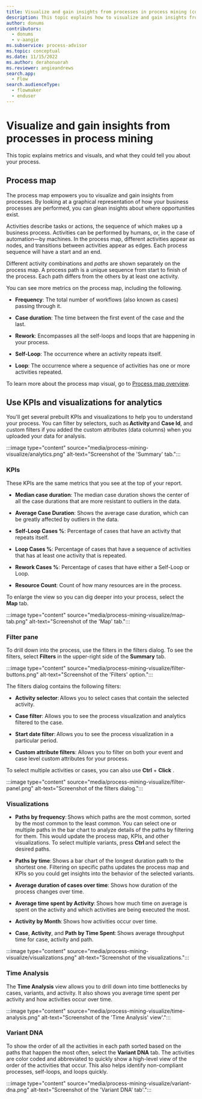 ```yaml
---
title: Visualize and gain insights from processes in process mining (contains video)
description: This topic explains how to visualize and gain insights from processes with process mining in Power Automate.
author: donums
contributors:
  - donums
  - v-aangie 
ms.subservice: process-advisor
ms.topic: conceptual
ms.date: 11/15/2022
ms.author: derahonuorah
ms.reviewer: angieandrews
search.app: 
  - Flow
search.audienceType: 
  - flowmaker
  - enduser
---
```


# Visualize and gain insights from processes in process mining

This topic explains metrics and visuals, and what they could tell you about your process.

## Process map

The process map empowers you to visualize and gain insights from processes. By looking at a graphical representation of how your business processes are performed, you can glean insights about where opportunities exist.

Activities describe tasks or actions, the sequence of which makes up a business process. Activities can be performed by humans, or, in the case of automation—by machines. In the process map, different activities appear as nodes, and transitions between activities appear as edges. Each process sequence will have a start and an end.

Different activity combinations and *paths* are shown separately on the process map. A process path is a unique sequence from start to finish of the process. Each path differs from the others by at least one activity.

You can see more metrics on the process map, including the following.

- **Frequency**: The total number of workflows (also known as cases) passing through it.

- **Case duration**: The time between the first event of the case and the last.

- **Rework**: Encompasses all the self-loops and loops that are happening in your process.

- **Self-Loop**: The occurrence where an activity repeats itself.

- **Loop**: The occurrence where a sequence of activities has one or more activities repeated.

To learn more about the process map visual, go to [Process map overview](minit/process-map.md).

## Use KPIs and visualizations for analytics

You'll get several prebuilt KPIs and visualizations to help you to understand your process. You can filter by selectors, such as **Activity** and **Case Id**, and custom filters if you added the custom attributes (data columns) when you uploaded your data for analysis.

:::image type="content" source="media/process-mining-visualize/analytics.png" alt-text="Screenshot of the 'Summary' tab.":::

### KPIs

These KPIs are the same metrics that you see at the top of your report.

- **Median case duration**: The median case duration shows the center of all the case durations that are more resistant to outliers in the data.

- **Average Case Duration**: Shows the average case duration, which can be greatly affected by outliers in the data.

- **Self-Loop Cases %**: Percentage of cases that have an activity that repeats itself.

- **Loop Cases %**: Percentage of cases that have a sequence of activities that has at least one activity that is repeated.

- **Rework Cases %**: Percentage of cases that have either a Self-Loop or Loop.

- **Resource Count**: Count of how many resources are in the process.

To enlarge the view so you can dig deeper into your process, select the **Map** tab.

:::image type="content" source="media/process-mining-visualize/map-tab.png" alt-text="Screenshot of the 'Map' tab.":::

### Filter pane

To drill down into the process, use the filters in the filters dialog. To see the filters, select **Filters** in the upper-right side of the **Summary** tab.

:::image type="content" source="media/process-mining-visualize/filter-buttons.png" alt-text="Screenshot of the 'Filters' option.":::

The filters dialog contains the following filters:

- **Activity selector**: Allows you to select cases that contain the selected activity.

- **Case filter**: Allows you to see the process visualization and analytics filtered to the case.

- **Start date filter**: Allows you to see the process visualization in a particular period.

- **Custom attribute filters**: Allows you to filter on both your event and case level custom attributes for your process.

To select multiple activities or cases, you can also use **Ctrl** + **Click** .

:::image type="content" source="media/process-mining-visualize/filter-panel.png" alt-text="Screenshot of the filters dialog.":::

### Visualizations

- **Paths by frequency**: Shows which paths are the most common, sorted by the most common to the least common. You can select one or multiple paths in the bar chart to analyze details of the paths by filtering for them. This would update the process map, KPIs, and other visualizations. To select multiple variants, press **Ctrl** and select the desired paths.

- **Paths by time**: Shows a bar chart of the longest duration path to the shortest one. Filtering on specific paths updates the process map and KPIs so you could get insights into the behavior of the selected variants.

- **Average duration of cases over time**: Shows how duration of the process changes over time.

- **Average time spent by Activity**: Shows how much time on average is spent on the activity and which activities are being executed the most.

- **Activity by Month**: Shows how activities occur over time.

- **Case**, **Activity**, and **Path by Time Spent**: Shows average throughput time for case, activity and path.

:::image type="content" source="media/process-mining-visualize/visualizations.png" alt-text="Screenshot of the visualizations.":::

### Time Analysis

The **Time Analysis** view allows you to drill down into time bottlenecks by cases, variants, and activity. It also shows you average time spent per activity and how activities occur over time.

:::image type="content" source="media/process-mining-visualize/time-analysis.png" alt-text="Screenshot of the 'Time Analysis' view'.":::

### Variant DNA

To show the order of all the activities in each path sorted based on the paths that happen the most often, select the **Variant DNA** tab. The activities are color coded and abbreviated to quickly show a high-level view of the order of the activities that occur. This also helps identify non-compliant processes, self-loops, and loops quickly.

:::image type="content" source="media/process-mining-visualize/variant-dna.png" alt-text="Screenshot of the 'Variant DNA' tab'.":::